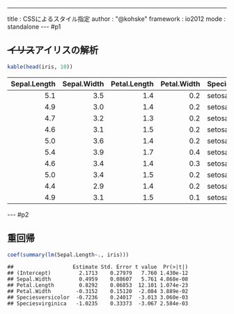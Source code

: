 ---
title       : CSSによるスタイル指定
author      : "@kohske"
framework   : io2012
mode        : standalone
--- #p1

<style>
  #p1 code {color: white; background: black;}
  #p2 code {border: dotted 3px;}
</style>

## <s>イリス</s>アイリスの解析

```r
kable(head(iris, 10))
```



| Sepal.Length| Sepal.Width| Petal.Length| Petal.Width|Species |
|------------:|-----------:|------------:|-----------:|:-------|
|          5.1|         3.5|          1.4|         0.2|setosa  |
|          4.9|         3.0|          1.4|         0.2|setosa  |
|          4.7|         3.2|          1.3|         0.2|setosa  |
|          4.6|         3.1|          1.5|         0.2|setosa  |
|          5.0|         3.6|          1.4|         0.2|setosa  |
|          5.4|         3.9|          1.7|         0.4|setosa  |
|          4.6|         3.4|          1.4|         0.3|setosa  |
|          5.0|         3.4|          1.5|         0.2|setosa  |
|          4.4|         2.9|          1.4|         0.2|setosa  |
|          4.9|         3.1|          1.5|         0.1|setosa  |

--- #p2
## 重回帰

```r
coef(summary(lm(Sepal.Length~., iris)))
```

```
##                   Estimate Std. Error t value  Pr(>|t|)
## (Intercept)         2.1713    0.27979   7.760 1.430e-12
## Sepal.Width         0.4959    0.08607   5.761 4.868e-08
## Petal.Length        0.8292    0.06853  12.101 1.074e-23
## Petal.Width        -0.3152    0.15120  -2.084 3.889e-02
## Speciesversicolor  -0.7236    0.24017  -3.013 3.060e-03
## Speciesvirginica   -1.0235    0.33373  -3.067 2.584e-03
```


